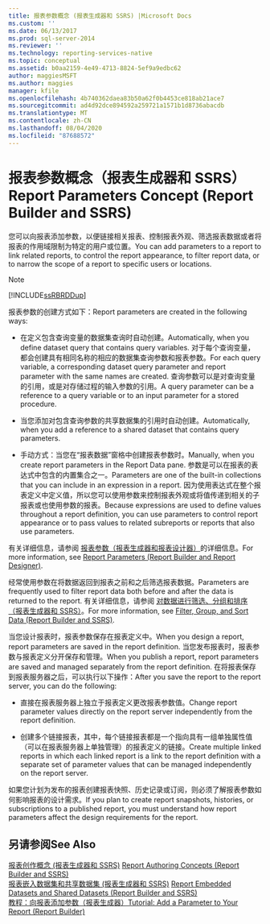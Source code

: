 ```yaml
---
title: 报表参数概念 (报表生成器和 SSRS) |Microsoft Docs
ms.custom: ''
ms.date: 06/13/2017
ms.prod: sql-server-2014
ms.reviewer: ''
ms.technology: reporting-services-native
ms.topic: conceptual
ms.assetid: b0aa2159-4e49-4713-8824-5ef9a9edbc62
author: maggiesMSFT
ms.author: maggies
manager: kfile
ms.openlocfilehash: 4b740362daea83b50a62f0b4453ce818ab21ace7
ms.sourcegitcommit: ad4d92dce894592a259721a1571b1d8736abacdb
ms.translationtype: MT
ms.contentlocale: zh-CN
ms.lasthandoff: 08/04/2020
ms.locfileid: "87688572"
---
```

# <a name="report-parameters-concept-report-builder-and-ssrs"></a><span data-ttu-id="19ed9-102">报表参数概念（报表生成器和 SSRS）</span><span class="sxs-lookup"><span data-stu-id="19ed9-102">Report Parameters Concept (Report Builder and SSRS)</span></span>
  <span data-ttu-id="19ed9-103">您可以向报表添加参数，以便链接相关报表、控制报表外观、筛选报表数据或者将报表的作用域限制为特定的用户或位置。</span><span class="sxs-lookup"><span data-stu-id="19ed9-103">You can add parameters to a report to link related reports, to control the report appearance, to filter report data, or to narrow the scope of a report to specific users or locations.</span></span>  
  
> [!NOTE]  
>  [!INCLUDE[ssRBRDDup](../../includes/ssrbrddup-md.md)]  
  
 <span data-ttu-id="19ed9-104">报表参数的创建方式如下：</span><span class="sxs-lookup"><span data-stu-id="19ed9-104">Report parameters are created in the following ways:</span></span>  
  
-   <span data-ttu-id="19ed9-105">在定义包含查询变量的数据集查询时自动创建。</span><span class="sxs-lookup"><span data-stu-id="19ed9-105">Automatically, when you define dataset query that contains query variables.</span></span> <span data-ttu-id="19ed9-106">对于每个查询变量，都会创建具有相同名称的相应的数据集查询参数和报表参数。</span><span class="sxs-lookup"><span data-stu-id="19ed9-106">For each query variable, a corresponding dataset query parameter and report parameter with the same names are created.</span></span> <span data-ttu-id="19ed9-107">查询参数可以是对查询变量的引用，或是对存储过程的输入参数的引用。</span><span class="sxs-lookup"><span data-stu-id="19ed9-107">A query parameter can be a reference to a query variable or to an input parameter for a stored procedure.</span></span>  
  
-   <span data-ttu-id="19ed9-108">当您添加对包含查询参数的共享数据集的引用时自动创建。</span><span class="sxs-lookup"><span data-stu-id="19ed9-108">Automatically, when you add a reference to a shared dataset that contains query parameters.</span></span>  
  
-   <span data-ttu-id="19ed9-109">手动方式：当您在“报表数据”窗格中创建报表参数时。</span><span class="sxs-lookup"><span data-stu-id="19ed9-109">Manually, when you create report parameters in the Report Data pane.</span></span> <span data-ttu-id="19ed9-110">参数是可以在报表的表达式中包含的内置集合之一。</span><span class="sxs-lookup"><span data-stu-id="19ed9-110">Parameters are one of the built-in collections that you can include in an expression in a report.</span></span> <span data-ttu-id="19ed9-111">因为使用表达式在整个报表定义中定义值，所以您可以使用参数来控制报表外观或将值传递到相关的子报表或也使用参数的报表。</span><span class="sxs-lookup"><span data-stu-id="19ed9-111">Because expressions are used to define values throughout a report definition, you can use parameters to control report appearance or to pass values to related subreports or reports that also use parameters.</span></span>  
  
 <span data-ttu-id="19ed9-112">有关详细信息，请参阅 [报表参数（报表生成器和报表设计器）](report-parameters-report-builder-and-report-designer.md)的详细信息。</span><span class="sxs-lookup"><span data-stu-id="19ed9-112">For more information, see [Report Parameters &#40;Report Builder and Report Designer&#41;](report-parameters-report-builder-and-report-designer.md).</span></span>  
  
 <span data-ttu-id="19ed9-113">经常使用参数在将数据返回到报表之前和之后筛选报表数据。</span><span class="sxs-lookup"><span data-stu-id="19ed9-113">Parameters are frequently used to filter report data both before and after the data is returned to the report.</span></span> <span data-ttu-id="19ed9-114">有关详细信息，请参阅 [对数据进行筛选、分组和排序（报表生成器和 SSRS）](filter-group-and-sort-data-report-builder-and-ssrs.md)。</span><span class="sxs-lookup"><span data-stu-id="19ed9-114">For more information, see [Filter, Group, and Sort Data &#40;Report Builder and SSRS&#41;](filter-group-and-sort-data-report-builder-and-ssrs.md).</span></span>  
  
 <span data-ttu-id="19ed9-115">当您设计报表时，报表参数保存在报表定义中。</span><span class="sxs-lookup"><span data-stu-id="19ed9-115">When you design a report, report parameters are saved in the report definition.</span></span> <span data-ttu-id="19ed9-116">当您发布报表时，报表参数与报表定义分开保存和管理。</span><span class="sxs-lookup"><span data-stu-id="19ed9-116">When you publish a report, report parameters are saved and managed separately from the report definition.</span></span> <span data-ttu-id="19ed9-117">在将报表保存到报表服务器之后，可以执行以下操作：</span><span class="sxs-lookup"><span data-stu-id="19ed9-117">After you save the report to the report server, you can do the following:</span></span>  
  
-   <span data-ttu-id="19ed9-118">直接在报表服务器上独立于报表定义更改报表参数值。</span><span class="sxs-lookup"><span data-stu-id="19ed9-118">Change report parameter values directly on the report server independently from the report definition.</span></span>  
  
-   <span data-ttu-id="19ed9-119">创建多个链接报表，其中，每个链接报表都是一个指向具有一组单独属性值（可以在报表服务器上单独管理）的报表定义的链接。</span><span class="sxs-lookup"><span data-stu-id="19ed9-119">Create multiple linked reports in which each linked report is a link to the report definition with a separate set of parameter values that can be managed independently on the report server.</span></span>  
  
 <span data-ttu-id="19ed9-120">如果您计划为发布的报表创建报表快照、历史记录或订阅，则必须了解报表参数如何影响报表的设计需求。</span><span class="sxs-lookup"><span data-stu-id="19ed9-120">If you plan to create report snapshots, histories, or subscriptions to a published report, you must understand how report parameters affect the design requirements for the report.</span></span>  
  
## <a name="see-also"></a><span data-ttu-id="19ed9-121">另请参阅</span><span class="sxs-lookup"><span data-stu-id="19ed9-121">See Also</span></span>  
 <span data-ttu-id="19ed9-122">[报表创作概念 &#40;报表生成器和 SSRS&#41;](report-authoring-concepts-report-builder-and-ssrs.md) </span><span class="sxs-lookup"><span data-stu-id="19ed9-122">[Report Authoring Concepts &#40;Report Builder and SSRS&#41;](report-authoring-concepts-report-builder-and-ssrs.md) </span></span>  
 <span data-ttu-id="19ed9-123">[报表嵌入数据集和共享数据集 &#40;报表生成器和 SSRS&#41;](../report-data/report-embedded-datasets-and-shared-datasets-report-builder-and-ssrs.md) </span><span class="sxs-lookup"><span data-stu-id="19ed9-123">[Report Embedded Datasets and Shared Datasets &#40;Report Builder and SSRS&#41;](../report-data/report-embedded-datasets-and-shared-datasets-report-builder-and-ssrs.md) </span></span>  
 [<span data-ttu-id="19ed9-124">教程：向报表添加参数（报表生成器）</span><span class="sxs-lookup"><span data-stu-id="19ed9-124">Tutorial: Add a Parameter to Your Report &#40;Report Builder&#41;</span></span>](../tutorial-add-a-parameter-to-your-report-report-builder.md)  
  
  

